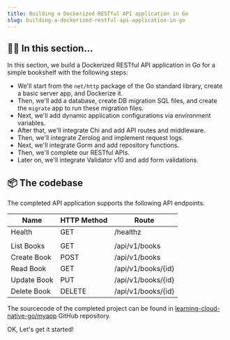 ```yaml
---
title: Building a Dockerized RESTful API application in Go
slug: building-a-dockerized-restful-api-application-in-go
---
```


## 👨‍🏫 In this section...

In this section, we build a Dockerized RESTful API application in Go for a simple bookshelf with the following steps:

- We'll start from the `net/http` package of the Go standard library, create a basic server app, and Dockerize it.
- Then, we'll add a database, create DB migration SQL files, and create the `migrate` app to run these migration files.
- Next, we'll add dynamic application configurations via environment variables.
- After that, we'll integrate Chi and add API routes and middleware.
- Then, we'll integrate Zerolog and implement request logs.
- Next, we'll integrate Gorm and add repository functions.
- Then, we'll complete our RESTful APIs.
- Later on, we'll integrate Validator v10 and add form validations.


## 📦 The codebase

The completed API application supports the following API endpoints.

| Name        | HTTP Method | Route              |
|-------------|-------------|--------------------|
| Health      | GET         | /healthz           |
|             |             |                    |
| List Books  | GET         | /api/v1/books      |
| Create Book | POST        | /api/v1/books      |
| Read Book   | GET         | /api/v1/books/{id} |
| Update Book | PUT         | /api/v1/books/{id} |
| Delete Book | DELETE      | /api/v1/books/{id} |


The sourcecode of the completed project can be found in [learning-cloud-native-go/myapp](http://github.com/learning-cloud-native-go/myapp) GitHub repository.

OK, Let's get it started!